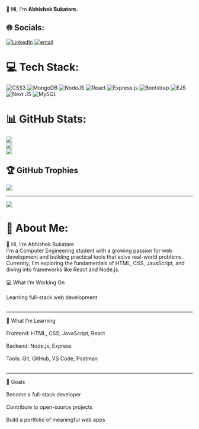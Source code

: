 👋 <b>Hi</b>, I'm <b>Abhishek Bukatare.</b>
## 🌐 Socials:
[![LinkedIn](https://img.shields.io/badge/LinkedIn-%230077B5.svg?logo=linkedin&logoColor=white)](https://linkedin.com/in/abhishekbukatare) [![email](https://img.shields.io/badge/Email-D14836?logo=gmail&logoColor=white)](mailto:abhishekbuktare35@gmail.com) 

# 💻 Tech Stack:
![CSS3](https://img.shields.io/badge/css3-%231572B6.svg?style=for-the-badge&logo=css3&logoColor=white) ![MongoDB](https://img.shields.io/badge/MongoDB-%234ea94b.svg?style=for-the-badge&logo=mongodb&logoColor=white) ![NodeJS](https://img.shields.io/badge/node.js-6DA55F?style=for-the-badge&logo=node.js&logoColor=white) ![React](https://img.shields.io/badge/react-%2320232a.svg?style=for-the-badge&logo=react&logoColor=%2361DAFB) ![Express.js](https://img.shields.io/badge/express.js-%23404d59.svg?style=for-the-badge&logo=express&logoColor=%2361DAFB) ![Bootstrap](https://img.shields.io/badge/bootstrap-%238511FA.svg?style=for-the-badge&logo=bootstrap&logoColor=white) ![EJS](https://img.shields.io/badge/ejs-%23B4CA65.svg?style=for-the-badge&logo=ejs&logoColor=black) ![Next JS](https://img.shields.io/badge/Next-black?style=for-the-badge&logo=next.js&logoColor=white) ![MySQL](https://img.shields.io/badge/mysql-4479A1.svg?style=for-the-badge&logo=mysql&logoColor=white)
# 📊 GitHub Stats:
![](https://github-readme-stats.vercel.app/api?username=abhisk0de&theme=dark&hide_border=true&include_all_commits=false&count_private=false)<br/>
![](https://nirzak-streak-stats.vercel.app/?user=abhisk0de&theme=dark&hide_border=true)<br/>
![](https://github-readme-stats.vercel.app/api/top-langs/?username=abhisk0de&theme=dark&hide_border=true&include_all_commits=false&count_private=false&layout=compact)

## 🏆 GitHub Trophies
![](https://github-profile-trophy.vercel.app/?username=abhisk0de&theme=onedark&no-frame=true&no-bg=false&margin-w=4)

---
[![](https://visitcount.itsvg.in/api?id=abhisk0de&icon=0&color=0)](https://visitcount.itsvg.in)

<!-- Proudly created with GPRM ( https://gprm.itsvg.in ) -->

# 💫 About Me:
👋 Hi, I'm Abhishek Bukatare<br>I'm a Computer Engineering student with a growing passion for web development and building practical tools that solve real-world problems. Currently, I'm exploring the fundamentals of HTML, CSS, JavaScript, and diving into frameworks like React and Node.js.<br><br>💻 What I’m Working On<br><br>Learning full-stack web development<br><br><hr />🧠 What I’m Learning<br><br>Frontend: HTML, CSS, JavaScript, React<br><br>Backend: Node.js, Express<br><br>Tools: Git, GitHub, VS Code, Postman<br><br><hr />🚀 Goals<br><br>Become a full-stack developer<br><br>Contribute to open-source projects<br><br>Build a portfolio of meaningful web apps
